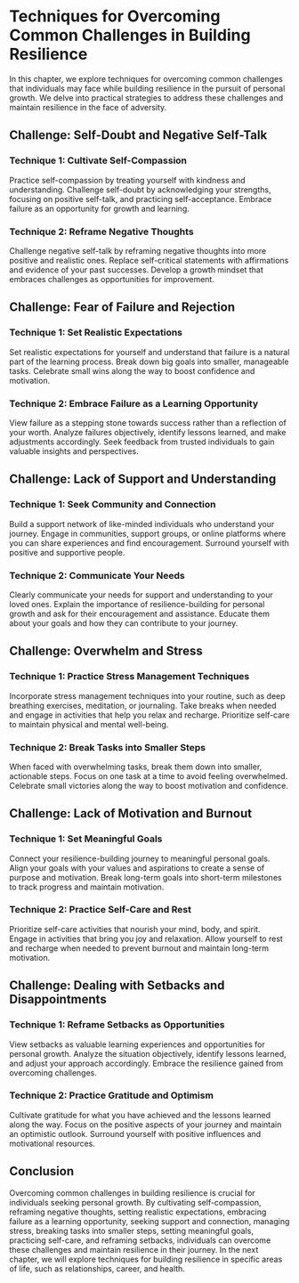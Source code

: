 Techniques for Overcoming Common Challenges in Building Resilience
=============================================================================

In this chapter, we explore techniques for overcoming common challenges that individuals may face while building resilience in the pursuit of personal growth. We delve into practical strategies to address these challenges and maintain resilience in the face of adversity.

Challenge: Self-Doubt and Negative Self-Talk
--------------------------------------------

### Technique 1: Cultivate Self-Compassion

Practice self-compassion by treating yourself with kindness and understanding. Challenge self-doubt by acknowledging your strengths, focusing on positive self-talk, and practicing self-acceptance. Embrace failure as an opportunity for growth and learning.

### Technique 2: Reframe Negative Thoughts

Challenge negative self-talk by reframing negative thoughts into more positive and realistic ones. Replace self-critical statements with affirmations and evidence of your past successes. Develop a growth mindset that embraces challenges as opportunities for improvement.

Challenge: Fear of Failure and Rejection
----------------------------------------

### Technique 1: Set Realistic Expectations

Set realistic expectations for yourself and understand that failure is a natural part of the learning process. Break down big goals into smaller, manageable tasks. Celebrate small wins along the way to boost confidence and motivation.

### Technique 2: Embrace Failure as a Learning Opportunity

View failure as a stepping stone towards success rather than a reflection of your worth. Analyze failures objectively, identify lessons learned, and make adjustments accordingly. Seek feedback from trusted individuals to gain valuable insights and perspectives.

Challenge: Lack of Support and Understanding
--------------------------------------------

### Technique 1: Seek Community and Connection

Build a support network of like-minded individuals who understand your journey. Engage in communities, support groups, or online platforms where you can share experiences and find encouragement. Surround yourself with positive and supportive people.

### Technique 2: Communicate Your Needs

Clearly communicate your needs for support and understanding to your loved ones. Explain the importance of resilience-building for personal growth and ask for their encouragement and assistance. Educate them about your goals and how they can contribute to your journey.

Challenge: Overwhelm and Stress
-------------------------------

### Technique 1: Practice Stress Management Techniques

Incorporate stress management techniques into your routine, such as deep breathing exercises, meditation, or journaling. Take breaks when needed and engage in activities that help you relax and recharge. Prioritize self-care to maintain physical and mental well-being.

### Technique 2: Break Tasks into Smaller Steps

When faced with overwhelming tasks, break them down into smaller, actionable steps. Focus on one task at a time to avoid feeling overwhelmed. Celebrate small victories along the way to boost motivation and confidence.

Challenge: Lack of Motivation and Burnout
-----------------------------------------

### Technique 1: Set Meaningful Goals

Connect your resilience-building journey to meaningful personal goals. Align your goals with your values and aspirations to create a sense of purpose and motivation. Break long-term goals into short-term milestones to track progress and maintain motivation.

### Technique 2: Practice Self-Care and Rest

Prioritize self-care activities that nourish your mind, body, and spirit. Engage in activities that bring you joy and relaxation. Allow yourself to rest and recharge when needed to prevent burnout and maintain long-term motivation.

Challenge: Dealing with Setbacks and Disappointments
----------------------------------------------------

### Technique 1: Reframe Setbacks as Opportunities

View setbacks as valuable learning experiences and opportunities for personal growth. Analyze the situation objectively, identify lessons learned, and adjust your approach accordingly. Embrace the resilience gained from overcoming challenges.

### Technique 2: Practice Gratitude and Optimism

Cultivate gratitude for what you have achieved and the lessons learned along the way. Focus on the positive aspects of your journey and maintain an optimistic outlook. Surround yourself with positive influences and motivational resources.

Conclusion
----------

Overcoming common challenges in building resilience is crucial for individuals seeking personal growth. By cultivating self-compassion, reframing negative thoughts, setting realistic expectations, embracing failure as a learning opportunity, seeking support and connection, managing stress, breaking tasks into smaller steps, setting meaningful goals, practicing self-care, and reframing setbacks, individuals can overcome these challenges and maintain resilience in their journey. In the next chapter, we will explore techniques for building resilience in specific areas of life, such as relationships, career, and health.
